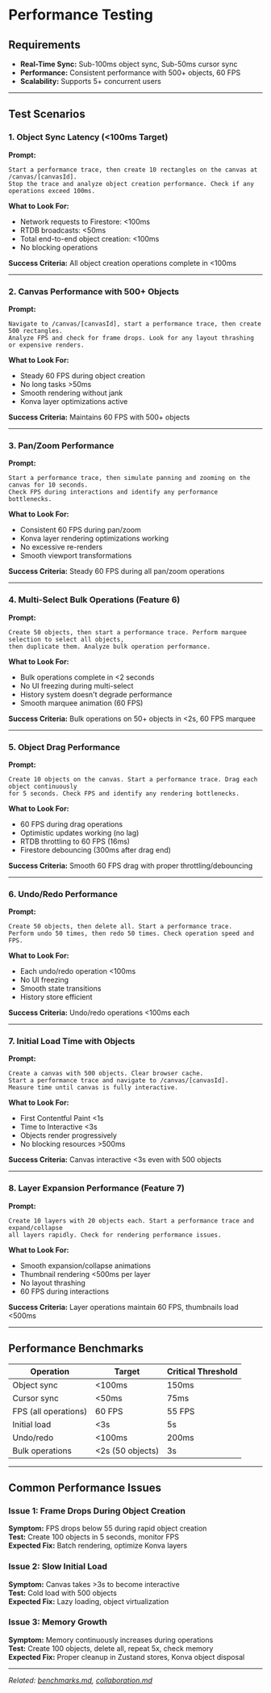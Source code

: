 # Performance Testing

## Requirements
- **Real-Time Sync:** Sub-100ms object sync, Sub-50ms cursor sync
- **Performance:** Consistent performance with 500+ objects, 60 FPS
- **Scalability:** Supports 5+ concurrent users

---

## Test Scenarios

### 1. Object Sync Latency (<100ms Target)

**Prompt:**
```
Start a performance trace, then create 10 rectangles on the canvas at /canvas/[canvasId]. 
Stop the trace and analyze object creation performance. Check if any operations exceed 100ms.
```

**What to Look For:**
- Network requests to Firestore: <100ms
- RTDB broadcasts: <50ms
- Total end-to-end object creation: <100ms
- No blocking operations

**Success Criteria:** All object creation operations complete in <100ms

---

### 2. Canvas Performance with 500+ Objects

**Prompt:**
```
Navigate to /canvas/[canvasId], start a performance trace, then create 500 rectangles. 
Analyze FPS and check for frame drops. Look for any layout thrashing or expensive renders.
```

**What to Look For:**
- Steady 60 FPS during object creation
- No long tasks >50ms
- Smooth rendering without jank
- Konva layer optimizations active

**Success Criteria:** Maintains 60 FPS with 500+ objects

---

### 3. Pan/Zoom Performance

**Prompt:**
```
Start a performance trace, then simulate panning and zooming on the canvas for 10 seconds. 
Check FPS during interactions and identify any performance bottlenecks.
```

**What to Look For:**
- Consistent 60 FPS during pan/zoom
- Konva layer rendering optimizations working
- No excessive re-renders
- Smooth viewport transformations

**Success Criteria:** Steady 60 FPS during all pan/zoom operations

---

### 4. Multi-Select Bulk Operations (Feature 6)

**Prompt:**
```
Create 50 objects, then start a performance trace. Perform marquee selection to select all objects,
then duplicate them. Analyze bulk operation performance.
```

**What to Look For:**
- Bulk operations complete in <2 seconds
- No UI freezing during multi-select
- History system doesn't degrade performance
- Smooth marquee animation (60 FPS)

**Success Criteria:** Bulk operations on 50+ objects in <2s, 60 FPS marquee

---

### 5. Object Drag Performance

**Prompt:**
```
Create 10 objects on the canvas. Start a performance trace. Drag each object continuously
for 5 seconds. Check FPS and identify any rendering bottlenecks.
```

**What to Look For:**
- 60 FPS during drag operations
- Optimistic updates working (no lag)
- RTDB throttling to 60 FPS (16ms)
- Firestore debouncing (300ms after drag end)

**Success Criteria:** Smooth 60 FPS drag with proper throttling/debouncing

---

### 6. Undo/Redo Performance

**Prompt:**
```
Create 50 objects, then delete all. Start a performance trace. 
Perform undo 50 times, then redo 50 times. Check operation speed and FPS.
```

**What to Look For:**
- Each undo/redo operation <100ms
- No UI freezing
- Smooth state transitions
- History store efficient

**Success Criteria:** Undo/redo operations <100ms each

---

### 7. Initial Load Time with Objects

**Prompt:**
```
Create a canvas with 500 objects. Clear browser cache. 
Start a performance trace and navigate to /canvas/[canvasId]. 
Measure time until canvas is fully interactive.
```

**What to Look For:**
- First Contentful Paint <1s
- Time to Interactive <3s
- Objects render progressively
- No blocking resources >500ms

**Success Criteria:** Canvas interactive <3s even with 500 objects

---

### 8. Layer Expansion Performance (Feature 7)

**Prompt:**
```
Create 10 layers with 20 objects each. Start a performance trace and expand/collapse
all layers rapidly. Check for rendering performance issues.
```

**What to Look For:**
- Smooth expansion/collapse animations
- Thumbnail rendering <500ms per layer
- No layout thrashing
- 60 FPS during interactions

**Success Criteria:** Layer operations maintain 60 FPS, thumbnails load <500ms

---

## Performance Benchmarks

| Operation | Target | Critical Threshold |
|-----------|--------|--------------------|
| Object sync | <100ms | 150ms |
| Cursor sync | <50ms | 75ms |
| FPS (all operations) | 60 FPS | 55 FPS |
| Initial load | <3s | 5s |
| Undo/redo | <100ms | 200ms |
| Bulk operations | <2s (50 objects) | 3s |

---

## Common Performance Issues

### Issue 1: Frame Drops During Object Creation
**Symptom:** FPS drops below 55 during rapid object creation  
**Test:** Create 100 objects in 5 seconds, monitor FPS  
**Expected Fix:** Batch rendering, optimize Konva layers

### Issue 2: Slow Initial Load
**Symptom:** Canvas takes >3s to become interactive  
**Test:** Cold load with 500 objects  
**Expected Fix:** Lazy loading, object virtualization

### Issue 3: Memory Growth
**Symptom:** Memory continuously increases during operations  
**Test:** Create 100 objects, delete all, repeat 5x, check memory  
**Expected Fix:** Proper cleanup in Zustand stores, Konva object disposal

---

*Related: [benchmarks.md](./benchmarks.md), [collaboration.md](./collaboration.md)*

